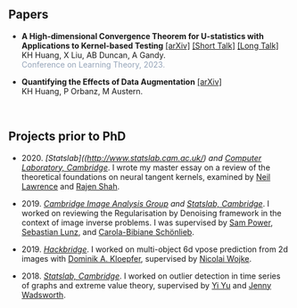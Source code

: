## Papers

- **A High-dimensional Convergence Theorem for U-statistics with Applications to Kernel-based Testing** [[arXiv]](https://arxiv.org/abs/2302.05686) [[Short Talk]](https://youtu.be/FT1JPC29Mg8) [[Long Talk]](https://youtu.be/k4Spv8QHsg8) <br>
  KH Huang, X Liu, AB Duncan, A Gandy. <br>
  <span style="color: #94a3b8">Conference on Learning Theory, 2023.</span>

- **Quantifying the Effects of Data Augmentation** [[arXiv]](https://arxiv.org/abs/2202.09134) <br>
  KH Huang, P Orbanz, M Austern.

&nbsp;

## Projects prior to PhD

- 2020\. *[Statslab]((http://www.statslab.cam.ac.uk/) and [Computer Laboratory, Cambridge](https://www.cst.cam.ac.uk/)*. I wrote my master essay on a review of the theoretical foundations on neural tangent kernels, examined by [Neil Lawrence](https://inverseprobability.com/) and [Rajen Shah](http://www.statslab.cam.ac.uk/~rds37/).

- 2019\. *[Cambridge Image Analysis Group](http://www.damtp.cam.ac.uk/research/cia/cambridge-image-analysis) and [Statslab, Cambridge](http://www.statslab.cam.ac.uk/)*. I worked on reviewing the Regularisation by Denoising framework in the context of image inverse problems. I was supervised by [Sam Power](https://sites.google.com/view/sp-monte-carlo), [Sebastian Lunz](https://scholar.google.com/citations?user=5I31e7AAAAAJ&hl=fr), and [Carola-Bibiane Schönlieb](http://www.damtp.cam.ac.uk/user/cbs31/Home.html).

- 2019\. *[Hackbridge](https://hackbridge.io/)*. I worked on multi-object 6d vpose prediction from 2d images with [Dominik A. Kloepfer](https://www.linkedin.com/in/dominik-a-kloepfer), supervised by [Nicolai Wojke](https://scholar.google.de/citations?user=i8BCLogAAAAJ&hl=de).

- 2018\. *[Statslab, Cambridge](http://www.statslab.cam.ac.uk/)*. I worked on outlier detection in time series of graphs and extreme value theory, supervised by [Yi Yu](https://warwick.ac.uk/fac/sci/statistics/staff/academic-research/yu/) and [Jenny Wadsworth](https://www.lancaster.ac.uk/~wadswojl/).

